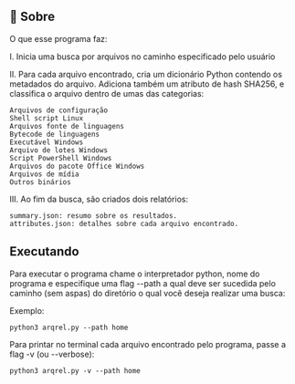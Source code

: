 ## 🐉 Sobre

O que esse programa faz:

I. Inicia uma busca por arquivos no caminho especificado pelo usuário

II. Para cada arquivo encontrado, cria um dicionário Python contendo os metadados do arquivo. Adiciona também um atributo de hash SHA256, e classifica o arquivo dentro de umas das categorias:

    Arquivos de configuração
    Shell script Linux
    Arquivos fonte de linguagens
    Bytecode de linguagens
    Executável Windows
    Arquivo de lotes Windows
    Script PowerShell Windows
    Arquivos do pacote Office Windows
    Arquivos de mídia
    Outros binários

III. Ao fim da busca, são criados dois relatórios:

    summary.json: resumo sobre os resultados.
    attributes.json: detalhes sobre cada arquivo encontrado.

## Executando

Para executar o programa chame o interpretador python, nome do programa e especifique uma flag --path a qual deve ser sucedida pelo caminho (sem aspas) do diretório o qual você deseja realizar uma busca:

Exemplo:

    python3 arqrel.py --path home

Para printar no terminal cada arquivo encontrado pelo programa, passe a flag -v (ou --verbose):

    python3 arqrel.py -v --path home 

